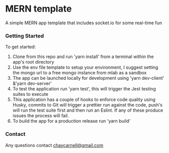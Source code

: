 # MERN template

A simple MERN app template that includes socket.io for some real-time fun

### Getting Started

To get started:

1. Clone from this repo and run 'yarn install' from a terminal within the app's root directory
2. Use the env file template to setup your environment, I suggest setting the mongo url to a free mongo instance from mlab as a sandbox
2. The app can be launched locally for development using 'yarn dev-client' &'yarn dev-server'
3. To test the application run 'yarn test', this will trigger the Jest testing suites to execute
4. This application has a couple of hooks to enforce code quality using Husky, commits to Git will trigger a prettier run against the code, push's will run the test suite first and then run an Eslint. If any of these produce issues the process will fail.
5. To build the app for a production release run 'yarn build'

### Contact

Any questions contact chaycarnell@gmail.com
